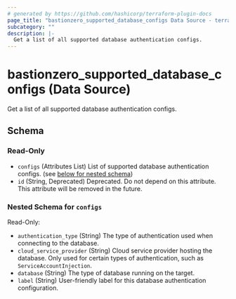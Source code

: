```yaml
---
# generated by https://github.com/hashicorp/terraform-plugin-docs
page_title: "bastionzero_supported_database_configs Data Source - terraform-provider-bastionzero"
subcategory: ""
description: |-
  Get a list of all supported database authentication configs.
---
```


# bastionzero_supported_database_configs (Data Source)

Get a list of all supported database authentication configs.



<!-- schema generated by tfplugindocs -->
## Schema

### Read-Only

- `configs` (Attributes List) List of supported database authentication configs. (see [below for nested schema](#nestedatt--configs))
- `id` (String, Deprecated) Deprecated. Do not depend on this attribute. This attribute will be removed in the future.

<a id="nestedatt--configs"></a>
### Nested Schema for `configs`

Read-Only:

- `authentication_type` (String) The type of authentication used when connecting to the database.
- `cloud_service_provider` (String) Cloud service provider hosting the database. Only used for certain types of authentication, such as `ServiceAccountInjection`.
- `database` (String) The type of database running on the target.
- `label` (String) User-friendly label for this database authentication configuration.
